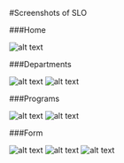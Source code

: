 #Screenshots of SLO 

###Home

![alt text](https://cdn.discordapp.com/attachments/1029756309660250144/1030528074619555880/scrapperhome.png)

###Departments

![alt text](https://cdn.discordapp.com/attachments/1029756309660250144/1030528110187249754/scrapperdepartments.png)
![alt text](https://cdn.discordapp.com/attachments/1029756309660250144/1030528127174197309/scrapperdepartmentsdetails.png)

###Programs

![alt text](https://cdn.discordapp.com/attachments/1029756309660250144/1030528169322741901/scrapperprograms.png)
![alt text](https://cdn.discordapp.com/attachments/1029756309660250144/1030528184858447984/scrapperprogramsdetails.png)

###Form

![alt text](https://cdn.discordapp.com/attachments/1029756309660250144/1030528205616058388/scrapperform1.png)
![alt text](https://cdn.discordapp.com/attachments/1029756309660250144/1030528220778463353/scrapperform2.png)
![alt text](https://cdn.discordapp.com/attachments/1029756309660250144/1030528239669628958/scrapperform3.png)
